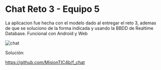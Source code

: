 # Chat Reto 3 - Equipo 5

La aplicacion fue hecha con el modelo dado al entregar el reto 3, ademas de que se soluciono de la forma indicada y usando la BBDD de Realtime Database.
Funcional con Android y Web

![chat](https://user-images.githubusercontent.com/4458129/demostracionAppreto3.gif)

Solución:

https://github.com/MisionTIC4b/f_chat

